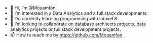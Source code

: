 - 👋 Hi, I’m @Mouamfon
- 👀 I’m interested in a Data Analytics and a full stack developments. 
- 🌱 I’m currently learning programming with laravel 8.
- 💞️ I’m looking to collaborate on database architects projects, data analytics projects or full stack development projects.
- 📫 How to reach me by https://github.com/Mouamfon.

<!---
Mouamfon/Mouamfon is a ✨ special ✨ repository because its `README.md` (this file) appears on your GitHub profile.
You can click the Preview link to take a look at your changes.
--->
